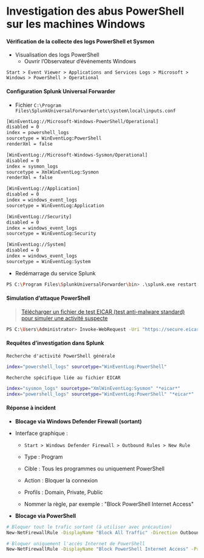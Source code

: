 # Investigation des abus PowerShell sur les machines Windows

#### Vérification de la collecte des logs PowerShell et Sysmon

- Visualisation des logs PowerShell
  - Ouvrir l’Observateur d’événements Windows

`Start > Event Viewer > Applications and Services Logs > Microsoft > Windows > PowerShell > Operational`

#### Configuration Splunk Universal Forwarder

- Fichier `C:\Program Files\SplunkUniversalForwarder\etc\system\local\inputs.conf`

```sh
[WinEventLog://Microsoft-Windows-PowerShell/Operational]
disabled = 0
index = powershell_logs
sourcetype = WinEventLog:PowerShell
renderXml = false

[WinEventLog://Microsoft-Windows-Sysmon/Operational]
disabled = 0
index = sysmon_logs
sourcetype = XmlWinEventLog:Sysmon
renderXml = false

[WinEventLog://Application]
disabled = 0
index = windows_event_logs
sourcetype = WinEventLog:Application

[WinEventLog://Security]
disabled = 0
index = windows_event_logs
sourcetype = WinEventLog:Security

[WinEventLog://System]
disabled = 0
index = windows_event_logs
sourcetype = WinEventLog:System
```

- Redémarrage du service Splunk

```sh
PS C:\Program Files\SplunkUniversalForwarder\bin> .\splunk.exe restart
```

#### Simulation d’attaque PowerShell

> [Télécharger un fichier de test EICAR (test anti-malware standard) pour simuler une activité suspecte](https://www.eicar.org/download-anti-malware-testfile/)

```sh
PS C:\Users\Administrator> Invoke-WebRequest -Uri "https://secure.eicar.org/eicar.com.txt" -OutFile "$env:USERPROFILE\Downloads\eicar.com.txt"
```

#### Requêtes d’investigation dans Splunk

`Recherche d'activité PowerShell générale`

```sh
index="powershell_logs" sourcetype="WinEventLog:PowerShell"
```

`Recherche spécifique liée au fichier EICAR`

```sh
index="sysmon_logs" sourcetype="XmlWinEventLog:Sysmon" "*eicar*"
index="powershell_logs" sourcetype="WinEventLog:PowerShell" "*eicar*"
```

#### Réponse à incident

- **Blocage via Windows Defender Firewall (sortant)**

- Interface graphique :

  - `Start > Windows Defender Firewall > Outbound Rules > New Rule`

  - Type : Program

  - Cible : Tous les programmes ou uniquement PowerShell

  - Action : Bloquer la connexion

  - Profils : Domain, Private, Public

  - Nommer la règle, par exemple : "Block PowerShell Internet Access"

- **Blocage via PowerShell**

```sh
# Bloquer tout le trafic sortant (à utiliser avec précaution)
New-NetFirewallRule -DisplayName "Block All Traffic" -Direction Outbound -Action Block

# Bloquer uniquement l'accès Internet de PowerShell
New-NetFirewallRule -DisplayName "Block PowerShell Internet Access" -Program "C:\Windows\System32\WindowsPowerShell\v1.0\powershell.exe" -Direction Outbound -Action Block
```
